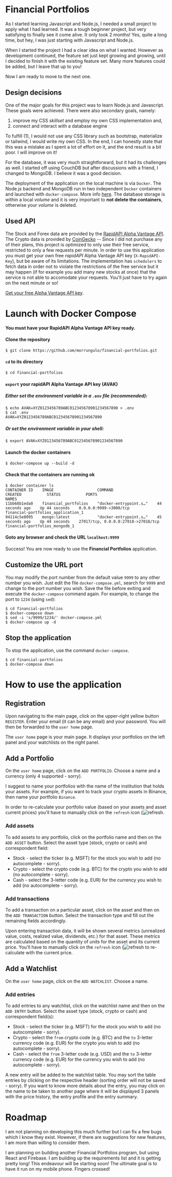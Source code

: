 # Financial Portfolios

As I started learning Javascript and Node.js, I needed a small project to apply what I had learned. It was a tough beginner project, but very satisfying to finally see it come alive. It only took 2 months! Yes, quite a long time, but hey, I was just starting with Javascript and Node.js.

When I started the project I had a clear idea on what I wanted. However as development continued, the feature set just kept growing and growing, until I decided to finish it with the existing feature set. Many more features could be added, but I leave that up to you!

Now I am ready to move to the next one.

## Design decisions

One of the major goals for this project was to learn Node.js and Javascript. These goals were achieved. There were also secondary goals, namely:
1. improve my CSS *skillset* and employ my own CSS implementation and,
2. connect and interact with a database engine

To fulfill (1), I would not use any CSS library such as bootstrap, materialize or tailwind, I would write my own CSS. In the end, I can honestly state that this was a mistake as I spent a lot of effort on it, and the end result is a bit poor. I will improve on it!

For the database, it was very much straightforward, but it had its challenges as well. I started off using CouchDB but after discussions with a friend, I changed to MongoDB. I believe it was a good decision.

The deployment of the application on the local machine is via `Docker`. The Node.js backend and MongoDB run in two independent `Docker` containers and launched with `docker-compose`. More info [here](#launch-with-docker-compose). The database storage is within a local *volume* and it is very important to **not delete the containers**, otherwise your *volume* is deleted.

## Used API

The Stock and Forex data are provided by the [RapidAPI Alpha Vantage API](https://rapidapi.com/alphavantage/api/alpha-vantage/). The Crypto data is provided by [CoinGecko](https://www.coingecko.com/en/api) -- Since I did not purchase any of their plans, this project is optimized to only use their free service, restricted to only a few requests per minute. In order to use this application you must get your own free *rapidAPI* Alpha Vantage API key (`X-RapidAPI-Key`), but be aware of its limitations. The implementation has `schedulers` to fetch data in order not to violate the restrictions of the free service but it may happen (if for example you add many new stocks at once) that the service is not able to accomodate your requests. You'll just have to try again on the next minute or so!

[Get your free Alpha Vantage API key](https://rapidapi.com/alphavantage/api/alpha-vantage/).

# Launch with Docker Compose

**You must have your RapidAPI Alpha Vantage API key ready.**

#### Clone the repository

```
$ git clone https://github.com/morrungulo/financial-portfolios.git
```

#### `cd` to its directory

```
$ cd financial-portfolios
```

#### `export` your rapidAPI Alpha Vantage API key (AVAK)

##### Either set the environment variable in a `.env` file (recommended):

```
$ echo AVAK=XYZ0123456789ABC012345678901234567890 > .env
$ cat .env
AVAK=XYZ0123456789ABC012345678901234567890
```

##### Or set the environment variable in your shell:

```
$ export AVAK=XYZ0123456789ABC012345678901234567890
```


#### Launch the docker containers

```
$ docker-compose up --build -d
```

#### Check that the containers are running ok

```
$ docker container ls
CONTAINER ID    IMAGE                   COMMAND                   CREATED           STATUS           PORTS                                 NAMES
11bb68b1eda0    financial_portfolios    "docker-entrypoint.s…"    44 seconds ago    Up 44 seconds    0.0.0.0:9999->3000/tcp                financial-portfolios_application_1
94114c5e8095    mongo:latest            "docker-entrypoint.s…"    45 seconds ago    Up 44 seconds    27017/tcp, 0.0.0.0:27018->27018/tcp   financial-portfolios_mongodb_1
```

#### Goto any browser and check the URL `localhost:9999`

Success! You are now ready to use the **Financial Portfolios** application.

## Customize the URL port

You may modify the port number from the default value `9999` to any other number you wish. Just edit the file `docker-compose.yml`, search for `9999` and change to the port number you wish. Save the file before exiting and execute the `docker-compose` command again. For example, to change the port to `1234` (using `sed`):

```
$ cd financial-portfolios
$ docker-compose down
$ sed -i 's/9999/1234/' docker-compose.yml
$ docker-compose up -d
```

## Stop the application

To stop the application, use the command `docker-compose`.

```
$ cd financial-portfolios
$ docker-compose down
```

# How to use the application

## Registration

Upon navigating to the main page, click on the upper-right yellow button `REGISTER`. Enter your email (it can be any email) and your password. You will then be forwarded to the `user home` page.

The `user home` page is your main page. It displays your portfolios on the left panel and your watchlists on the right panel.

## Add a Portfolio

On the `user home` page, click on the `ADD PORTFOLIO`. Choose a name and a currency (only 4 supported - sorry).

I suggest to name your portfolios with the name of the institution that holds your assets. For example, if you want to track your crypto assets in Binance, then name your portfolio `Binance`.

In order to re-calculate your portfolio value (based on your assets and asset current prices) you'll have to manually click on the `refresh` icon (![refresh](https://github.com/morrungulo/financial-portfolios/blob/main/public/img/iconmonstr-synchronization-18.svg "Refresh").

### Add assets

To add assets to any portfolio, click on the portfolio name and then on the `ADD ASSET` button. Select the asset type (stock, crypto or cash) and correspondent field:

* Stock - select the ticker (e.g. MSFT) for the stock you wish to add (no autocomplete - sorry).
* Crypto - select the crypto code (e.g. BTC) for the crypto you wish to add (no autocomplete - sorry).
* Cash - select the 3-letter code (e.g. EUR) for the currency you wish to add (no autocomplete - sorry).

### Add transactions

To add a transaction on a particular asset, click on the asset and then on the `ADD TRANSACTION` button. Select the transaction type and fill out the remaining fields accordingly.

Upon entering transaction data, it will be shown several metrics (unrealized value, costs, realized value, dividends, etc.) for that asset. These metrics are calculated based on the quantity of *units* for the asset and its current price. You'll have to manually click on the `refresh` icon (![refresh](https://github.com/morrungulo/financial-portfolios/blob/main/public/img/iconmonstr-synchronization-18.svg "Refresh") to re-calculate with the current price.

## Add a Watchlist

On the `user home` page, click on the `ADD WATCHLIST`. Choose a name.

### Add entries

To add entries to any watchlist, click on the watchlist name and then on the `ADD ENTRY` button. Select the asset type (stock, crypto or cash) and correspondent field(s):

* Stock - select the ticker (e.g. MSFT) for the stock you wish to add (no autocomplete - sorry).
* Crypto - select the `from` crypto code (e.g. BTC) and the `to` 3-letter currency code (e.g. EUR) for the crypto you wish to add (no autocomplete - sorry).
* Cash - select the `from` 3-letter code (e.g. USD) and the `to` 3-letter currency code (e.g. EUR) for the currency you wish to add (no autocomplete - sorry).

A new entry will be added to the watchlist table. You may sort the table entries by clicking on the respective header (sorting order will not be saved - sorry). If you want to know more details about the entry, you may click on the name to be taken to another page where it will be displayed 3 panels with the price history, the entry profile and the entry summary.

# Roadmap

I am not planning on developing this much further but I can fix a few bugs which I know they exist. However, if there are suggestions for new features, I am more than willing to consider them.

I am planning on building another Financial Portfolios program, but using React and Firebase. I am building up the requirements list and it is getting pretty long! This endeavour will be starting soon! The ultimate goal is to have it run on my mobile phone. Fingers crossed!
